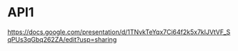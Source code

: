 # API1

https://docs.google.com/presentation/d/1TNvkTeYqx7Ci64f2k5x7klJVtVF_SqPUs3qGbq262ZA/edit?usp=sharing
